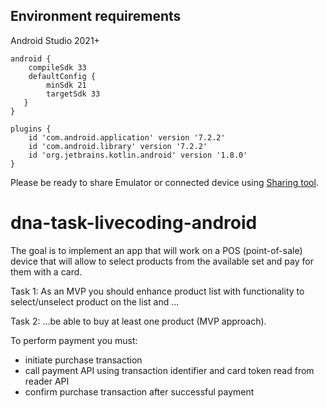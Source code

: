 ## Environment requirements

Android Studio 2021+

```
android {
    compileSdk 33
    defaultConfig {
        minSdk 21
        targetSdk 33
   }
}
```

```
plugins {
    id 'com.android.application' version '7.2.2' 
    id 'com.android.library' version '7.2.2'
    id 'org.jetbrains.kotlin.android' version '1.8.0' 
}
```

Please be ready to share Emulator or connected device using [Sharing tool](https://github.com/Genymobile/scrcpy).


# dna-task-livecoding-android


The goal is to implement an app that will work on a POS (point-of-sale) device that will allow to select products from the available set and pay for them with a card.

Task 1:
As an MVP you should enhance product list with functionality to select/unselect product on the list and ...

Task 2:
...be able to buy at least one product (MVP approach).

To perform payment you must:
- initiate purchase transaction
- call payment API using transaction identifier and card token read from reader API
- confirm purchase transaction after successful payment
